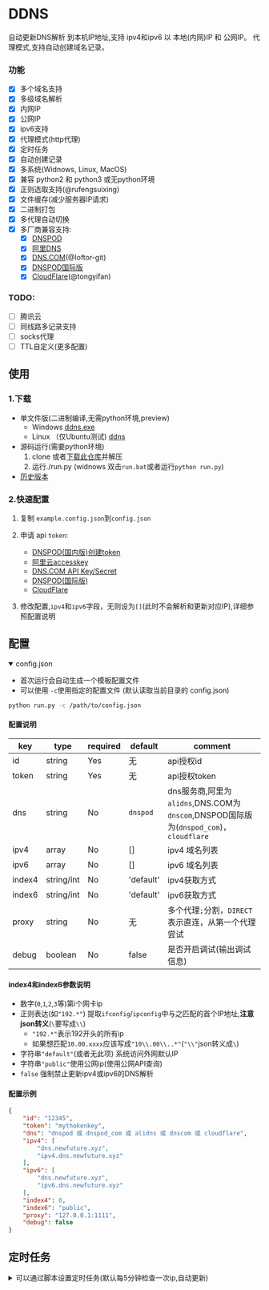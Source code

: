 DDNS
===================
自动更新DNS解析 到本机IP地址,支持 ipv4和ipv6 以 本地(内网)IP 和 公网IP。
代理模式,支持自动创建域名记录。

### 功能

* [x] 多个域名支持
* [x] 多级域名解析
* [x] 内网IP
* [x] 公网IP
* [x] ipv6支持
* [x] 代理模式(http代理)
* [x] 定时任务
* [x] 自动创建记录
* [x] 多系统(Widnows, Linux, MacOS)
* [x] 兼容 python2 和 python3 或无python环境
* [x] 正则选取支持(@rufengsuixing)
* [x] 文件缓存(减少服务器IP请求)
* [x] 二进制打包
* [x] 多代理自动切换
* [x] 多厂商兼容支持:
	* [x] [DNSPOD](https://www.dnspod.cn/)
	* [x] [阿里DNS](http://www.alidns.com/)
	* [x] [DNS.COM](https://www.dns.com/)(@loftor-git)
	* [x] [DNSPOD国际版](https://www.dnspod.com/)
	* [x] [CloudFlare](https://www.cloudflare.com/)(@tongyifan)

### TODO:
* [ ] 腾讯云
* [ ] 同线路多记录支持
* [ ] socks代理
* [ ] TTL自定义(更多配置) 

## 使用

### 1.下载

* 单文件版(二进制编译,无需python环境,preview)
	* Windows [ddns.exe](https://github.com/NewFuture/DDNS/releases/)
	* Linux （仅Ubuntu测试) [ddns](https://github.com/NewFuture/DDNS/releases/)
* 源码运行(需要python环境)
	1. clone 或者[下载此仓库](https://github.com/NewFuture/DDNS/archive/master.zip)并解压
	2. 运行./run.py (widnows 双击`run.bat`或者运行`python run.py`)
* [历史版本](https://github.com/NewFuture/DDNS/releases)

### 2.快速配置

1. 复制 `example.config.json`到`config.json`
2. 申请 api `token`:
	* [DNSPOD(国内版)创建token](https://support.dnspod.cn/Kb/showarticle/tsid/227/)
	* [阿里云accesskey](https://help.aliyun.com/knowledge_detail/38738.html)
	* [DNS.COM API Key/Secret](https://www.dns.com/member/apiSet)
	* [DNSPOD(国际版)](https://www.dnspod.com/docs/info.html#get-the-user-token)
	* [CloudFlare](https://support.cloudflare.com/hc/en-us/articles/200167836-Where-do-I-find-my-Cloudflare-API-key-)

3. 修改配置,`ipv4`和`ipv6`字段，无则设为`[]`(此时不会解析和更新对应IP),详细参照配置说明


## 配置

<details open>

<summary>config.json
</summary>

* 首次运行会自动生成一个模板配置文件
* 可以使用 `-c`使用指定的配置文件 (默认读取当前目录的 config.json)

```bash
python run.py -c /path/to/config.json 
```

#### 配置说明

| key  | type |  required |default |  comment|
| ------| ------- | --------- | ---- | ----------- | 
| id | string |  Yes | 无 | api授权id |
| token | string | Yes | 无 | api授权token | 
| dns | string | No | `dnspod` | dns服务商,阿里为`alidns`,DNS.COM为`dnscom`,DNSPOD国际版为(`dnspod_com`)，`cloudflare`| 
| ipv4 | array | No | [] | ipv4 域名列表 |
| ipv6 | array | No | [] | ipv6 域名列表 |
| index4 | string/int | No | 'default'| ipv4获取方式 |
| index6 | string/int | No | 'default'| ipv6获取方式 |
| proxy | string | No | 无 | 多个代理`;`分割，`DIRECT`表示直连，从第一个代理尝试|
| debug | boolean | No | false | 是否开启调试(输出调试信息) |

#### index4和index6参数说明

* 数字(`0`,`1`,`2`,`3`等)第i个网卡ip
* 正则表达(如`"192.*"`) 提取`ifconfig`/`ipconfig`中与之匹配的首个IP地址,**注意json转义**(`\`要写成`\\`)
	* `"192.*"`表示192开头的所有ip
	* 如果想匹配`10.00.xxxx`应该写成`"10\\.00\\..*"`(`"\\"`json转义成`\`)
* 字符串`"default"`(或者无此项) 系统访问外网默认IP
* 字符串`"public"`使用公网ip(使用公网API查询)
* `false` 强制禁止更新ipv4或ipv6的DNS解析

#### 配置示例

```json
{
	"id": "12345",
	"token": "mythokenkey",
	"dns": "dnspod 或 dnspod_com 或 alidns 或 dnscom 或 cloudflare",
	"ipv4": [
		"dns.newfuture.xyz",
		"ipv4.dns.newfuture.xyz"
	],
	"ipv6": [
		"dns.newfuture.xyz",
		"ipv6.dns.newfuture.xyz"
	],
	"index4": 0,
	"index6": "public",
	"proxy": "127.0.0.1:1111",
	"debug": false
}
```

</details>


## 定时任务

<details>

<summary>可以通过脚本设置定时任务(默认每5分钟检查一次ip,自动更新)
</summary>

#### windows

* 以当前用户身份运行定时任务,双击或者运行`task.bat` (执行时会闪黑框)
* 以系统身份运行,右键"以管理员身份运行"`task.bat`(或者在管理员命令行中运行)

#### linux

运行 `sudo ./task.sh`

</details>

